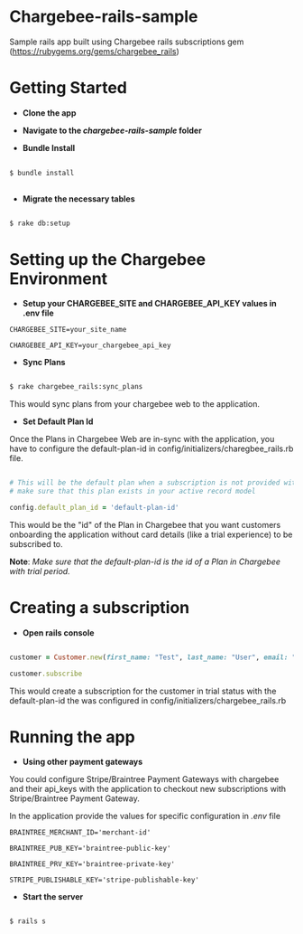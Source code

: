 # Chargebee-rails-sample

Sample rails app built using Chargebee rails subscriptions gem (https://rubygems.org/gems/chargebee_rails)

# Getting Started

  * **Clone the app**
  
  * **Navigate to the *chargebee-rails-sample* folder**
  
  * **Bundle Install**
  
  ```zsh
      
  $ bundle install
    
  ```
  
  * **Migrate the necessary tables**
  
  ```zsh
  
  $ rake db:setup
  
  ```
  
# Setting up the Chargebee Environment

  * **Setup your CHARGEBEE_SITE and CHARGEBEE_API_KEY values in .env file**
  
  ```env
  CHARGEBEE_SITE=your_site_name
  
  CHARGEBEE_API_KEY=your_chargebee_api_key
  ```
  
  * **Sync Plans**
   
  ```zsh
  
  $ rake chargebee_rails:sync_plans
  
  ```
  
  This would sync plans from your chargebee web to the application.
  
  * **Set Default Plan Id**
  
  Once the Plans in Chargebee Web are in-sync with the application, you have to configure the default-plan-id in config/initializers/charegbee_rails.rb file.
  
  ```ruby
  
  # This will be the default plan when a subscription is not provided with one
  # make sure that this plan exists in your active record model
  
  config.default_plan_id = 'default-plan-id'
  
  ```
  
  This would be the "id" of the Plan in Chargebee that you want customers onboarding the application without card details (like a trial experience) to be subscribed to.
  
  **Note**: *Make sure that the default-plan-id is the id of a Plan in Chargebee with trial period.*
  
# Creating a subscription

  * **Open rails console**
  
  ```ruby
  
  customer = Customer.new(first_name: "Test", last_name: "User", email: "test@example.com", phone: "1234556789", company: "New Company")
  
  customer.subscribe
  
  ```
  
  This would create a subscription for the customer in trial status with the default-plan-id the was configured in config/initializers/chargebee_rails.rb
  
# Running the app

 * **Using other payment gateways** 
 
 You could configure Stripe/Braintree Payment Gateways with chargebee and their api_keys with the application to checkout new subscriptions with Stripe/Braintree Payment Gateway.

 In the application provide the values for specific configuration in *.env* file
  
 ```env
 BRAINTREE_MERCHANT_ID='merchant-id'
 
 BRAINTREE_PUB_KEY='braintree-public-key'
 
 BRAINTREE_PRV_KEY='braintree-private-key'
 
 STRIPE_PUBLISHABLE_KEY='stripe-publishable-key'
 ```

 * **Start the server**
 
 ```zsh
 
 $ rails s
 
 ```
 
